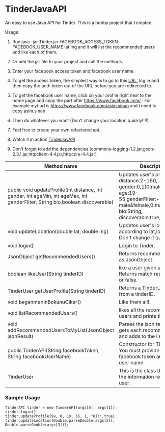 # TinderJavaAPI
An easy to use Java API for Tinder.
This is a hobby project that I created. 

Usage:

1. Run java -jar Tinder.jar FACEBOOK_ACCESS_TOKEN FACEBOOK_USER_NAME lat lng and it will list the recommended users and like each of them.
2. Or add the jar file to your project and call the methods.

3. Enter your facebook access token and facebook user name.

4. To get the access token, the simplest way is to go to this [URL](https://www.facebook.com/dialog/oauth?client_id=464891386855067&redirect_uri=https://www.facebook.com/connect/login_success.html&scope=basic_info,email,public_profile,user_about_me,user_activities,user_birthday,user_education_history,user_friends,user_interests,user_likes,user_location,user_photos,user_relationship_details&response_type=token), log in and then copy the auth token out of the URL before you are redirected to.

5. To get the facebook user name, click on your profile right next to the home page and copy the part after https://www.facebook.com/ . For example myt url is https://www.facebook.com/asim.sinan and I need to copy asim.sinan

6. Then do whatever you want (Don't change your location quickly!!!!).

7. Feel free to create your own refactored api.

8. Watch it in action [TinderJavAPI](https://www.youtube.com/watch?v=Iy6QRbOaDKA&list=UUIzA1E4_dZojyOzzjT2LhSQ).
9. Don't forget to add the dependencies (commons-logging-1.2.jar,gson-2.3.1.jar,httpclient-4.4.jar,httpcore-4.4.jar)

<table>
  <thead>
    <tr>
      <th>Method name</th>
      <th>Description</th>
    </tr>
  </thead>
  <tbody>
    <tr>
      <td>public void updateProfile(int distance, int gender, int ageMin, int ageMax, int genderFilter, String bio,boolean discoverable)</td>
      <td>Updates user's profile. distance:2-160, gender:0,1(0:male,1:female), age:19-55,genderFilter:-1,0,1(-1 male&female,0:male,1:female, bio:String, discoverable:true,false </td>
    </tr>
    <tr>
      <td>void updateLocation(double lat, double lng)</td>
      <td>Updates user's location according to lat,long values. Don't change it quickly.</td>
    </tr>
    <tr>
    	<td>void login()</td>
    	<td>Login to Tinder.</td>
    </tr>
    <tr>
    	<td>JsonObject getRecommendedUsers()</td>
    	<td>Returns recommended users as JsonObject. </td>
    </tr>
    <tr>
    	<td>boolean likeUser(String tinderID)</td>
    	<td>like a user given a tinderID. Returns match result as true or false. </td>
    </tr>
    <tr>
    	<td>TinderUser getUserProfile(String tinderID)</td>
    	<td>Returns a TinderUser object from a tinderID. </td>
    </tr>
     <tr>
    	<td>void begenmeninBokunuCikar()</td>
    	<td>Like them all!. </td>
    </tr>
         <tr>
    	<td>void listRecommendedUsers()</td>
    	<td>likes all the recommended users and prints them.</td>
    </tr>
         <tr>
    	<td>void addRecommendedUsersToMyList(JsonObject jsonResult)</td>
    	<td>Parses the json response, gets each recommended user and adds to the list.</td>
    </tr>
         <tr>
    	<td>public TinderAPI(String facebookToken, String facebookUserName)</td>
    	<td>Constructor for Tinder API. You must provide your facebook token and facebook user name.</td>
    </tr>
      <tr>
    	<td>TinderUser</td>
    	<td>This is the class that holds all the information related to the user. </td>
    </tr>
  </tbody>
</table>

### Sample Usage
```
TinderAPI tinder = new TinderAPI(args[0], args[1]);
tinder.login();
tinder.updateProfile(99, 0, 19, 55, 1, "Hi!",true);
tinder.updateLocation(Double.parseDouble(args[2]), Double.parseDouble(args[3]));
```
